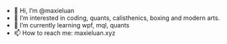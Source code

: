 - 👋 Hi, I’m @maxieluan
- 👀 I’m interested in coding, quants, calisthenics, boxing and modern arts.
- 🌱 I’m currently learning wpf, mql, quants
- 📫 How to reach me: maxieluan.xyz

<!---
maxieluan/maxieluan is a ✨ special ✨ repository because its `README.md` (this file) appears on your GitHub profile.
You can click the Preview link to take a look at your changes.
--->
